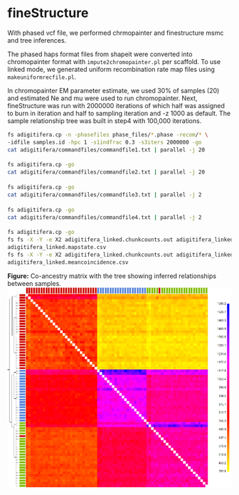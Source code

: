 fineStructure
================

With phased vcf file, we performed chrmopainter and finestructure msmc
and tree inferences.

The phased haps format files from shapeit were converted into
chromopainter format with `impute2chromopainter.pl` per scaffold. To use
linked mode, we generated uniform recombination rate map files using
`makeuniformrecfile.pl`.

In chromopainter EM parameter estimate, we used 30% of samples (20) and
estimated Ne and mu were used to run chromopainter. Next, fineStructure
was run with 2000000 iterations of which half was assigned to burn in
iteration and half to sampling iteration and -z 1000 as default. The
sample relationship tree was built in step4 with 100,000 iterations.

``` bash
fs adigitifera.cp -n -phasefiles phase_files/*.phase -recom/* \
-idfile samples.id -hpc 1 -s1indfrac 0.3 -s3iters 2000000 -go
cat adigitifera/commandfiles/commandfile1.txt | parallel -j 20

fs adigitifera.cp -go
cat adigitifera/commandfiles/commandfile2.txt | parallel -j 20

fs adigitifera.cp -go
cat adigitifera/commandfiles/commandfile3.txt | parallel -j 2

fs adigitifera.cp -go
cat adigitifera/commandfiles/commandfile4.txt | parallel -j 2

fs adigitifera.cp -go
fs fs -X -Y -e X2 adigitifera_linked.chunkcounts.out adigitifera_linked_tree.xml \
adigitifera_linked.mapstate.csv
fs fs -X -Y -e X2 adigitifera_linked.chunkcounts.out adigitifera_linked_mcmc.xml \
adigitifera_linked.meancoincidence.csv
```

**Figure:** Co-ancestry matrix with the tree showing inferred
relationships between samples. ![img](figures/fs_co-ancestry_matrix.png)
